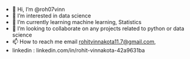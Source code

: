 - 👋 Hi, I’m @roh07vinn
- 👀 I’m interested in data science 
- 🌱 I’m currently learning machine learning, Statistics
- 💞️ I’m looking to collaborate on any projects related to python or data science
- 📫 How to reach me  email rohitvinnakota11.7@gmail.com,
- linkedin : linkedin.com/in/rohit-vinnakota-42a9631ba

<!---
roh07vinn/roh07vinn is a ✨ special ✨ repository because its `README.md` (this file) appears on your GitHub profile.
You can click the Preview link to take a look at your changes.
--->
